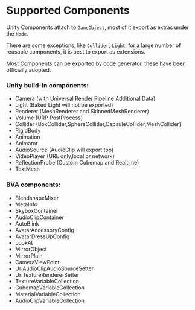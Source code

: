 # Supported Components

Unity Components attach to `GameObject`, most of it export as extras under the `Node`. 

There are some exceptions, like `Collider`, `Light`, for a large number of reusable components, it is best to export as extensions.

Most Components can be exported by code generator, these have been officially adopted.


### Unity build-in components:

- Camera (with Universal Render Pipeline Additional Data)
- Light (Baked Light will not be exported)
- Renderer (MeshRenderer and SkinnedMeshRenderer)
- Volume (URP PostProcess)
- Collider (BoxCollider,SphereCollider,CapsuleCollider,MeshCollider)
- RigidBody
- Animation
- Animator
- AudioSource (AudioClip will export too)
- VideoPlayer (URL only,local or network)
- ReflectionProbe (Custom Cubemap and Realtime)
- TextMesh


### BVA components:

- BlendshapeMixer
- MetaInfo
- SkyboxContainer
- AudioClipContainer
- AutoBlink
- AvatarAccessoryConfig
- AvatarDressUpConfig
- LookAt
- MirrorObject
- MirrorPlain
- CameraViewPoint
- UrlAudioClipAudioSourceSetter
- UrlTextureRendererSetter
- TextureVariableCollection
- CubemapVariableCollection
- MaterialVariableCollection
- AudioClipVariableCollection
